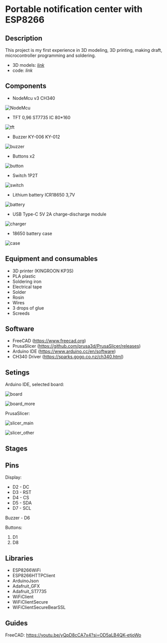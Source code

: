 # Portable notification center with ESP8266

## Description
This project is my first experience in 3D modeling, 3D printing, making draft, microcontroller programming and soldering.

- 3D models: [*link*](https://github.com/spacebagel/PortableNotificationCenter_ESP8266/tree/main/3D%20models)
- code: *link*

## Components
- NodeMcu v3 CH340

![NodeMcu](https://github.com/user-attachments/assets/a518ae98-04c3-412c-af66-ca832b69a79a)

- TFT 0,96 ST7735 IC 80*160

![tft](https://github.com/user-attachments/assets/f2653042-fcff-449f-a87f-c2415d406e3f)

- Buzzer KY-006 KY-012
 
![buzzer](https://github.com/user-attachments/assets/798ce2ee-16f0-4e82-aad6-f2f15dd99fee)

- Buttons x2

![button](https://github.com/user-attachments/assets/bd7959df-eb6c-4532-9665-42a2b992ae7b)

- Switch 1P2T

![switch](https://github.com/user-attachments/assets/9275a60a-c271-44ae-b088-2c091feca2a4)

- Lithium battery ICR18650 3,7V

![battery](https://github.com/user-attachments/assets/f993c509-e99c-40ca-8983-61a2c351906c)

- USB Type-C 5V 2A charge-discharge module
 
![charger](https://github.com/user-attachments/assets/56433555-d19b-489a-adc7-6d6defcabd63)

- 18650 battery case

![case](https://github.com/user-attachments/assets/54c35ac4-8c9c-4cfc-9419-1bc02254136f)


## Equipment and consumables
- 3D printer (KINGROON KP3S)
- PLA plastic
- Soldering iron
- Electrical tape
- Solder
- Rosin
- Wires
- 3 drops of glue
- Screeds

## Software
- FreeCAD (https://www.freecad.org)
- PrusaSlicer (https://github.com/prusa3d/PrusaSlicer/releases)
- Arduino IDE (https://www.arduino.cc/en/software)
- CH340 Driver (https://sparks.gogo.co.nz/ch340.html)

## Setings
Arduino IDE, selected board: 

![board](https://github.com/user-attachments/assets/f5383f68-e8d3-464f-8066-7276657e37e0)

![board_more](https://github.com/user-attachments/assets/b3e62740-8841-4b0f-960f-630f44730f5b)


PrusaSlicer: 

![slicer_main](https://github.com/user-attachments/assets/134c0e7f-3a00-4365-b619-8da64940caf3)

![slicer_other](https://github.com/user-attachments/assets/55342bc1-92a6-46e7-a91f-9da44a4564af)


## Stages 


## Pins
Display: 
- D2 - DC 
- D3 - RST
- D4 - CS
- D5 - SDA
- D7 - SCL

Buzzer - D6

Buttons:
1. D1
2. D8

## Libraries
- ESP8266WiFi
- ESP8266HTTPClient
- ArduinoJson
- Adafruit_GFX
- Adafruit_ST7735
- WiFiClient
- WiFiClientSecure
- WiFiClientSecureBearSSL

## Guides

FreeCAD: https://youtu.be/yQpD8cCA7x4?si=OD5aLB4QK-etjoWo
